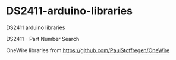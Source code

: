 # DS2411-arduino-libraries
DS2411 arduino  libraries

DS2411 - Part Number Search


OneWire libraries from https://github.com/PaulStoffregen/OneWire 
  